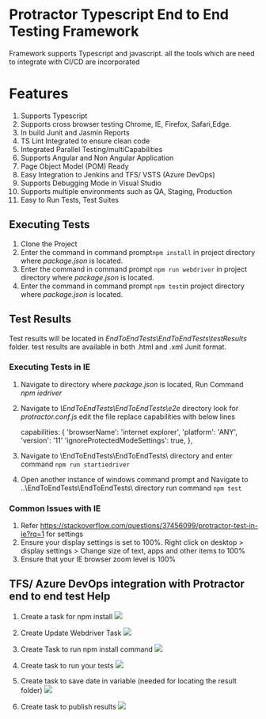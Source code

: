 # Protractor Typescript End to End Testing Framework

Framework supports Typescript and javascript. all the tools which are need to integrate with CI/CD are incorporated

# Features

 1. Supports Typescript
 2. Supports cross browser testing Chrome, IE, Firefox, Safari,Edge.
 3. In build Junit and Jasmin Reports
 4. TS Lint Integrated to ensure clean code
 5. Integrated Parallel Testing/multiCapabilities
 6. Supports Angular and Non Angular Application
 7. Page Object Model (POM) Ready
 8. Easy Integration to Jenkins and TFS/ VSTS (Azure DevOps)
 9. Supports Debugging Mode in Visual Studio
 10. Supports multiple environments such as QA, Staging, Production 
 11. Easy to Run Tests, Test Suites 

## Executing Tests
 1. Clone the Project
 2. Enter the command in command prompt`npm install` in project directory where *package.json* is located.
 3. Enter the command in command prompt `npm run webdriver` in project directory where *package.json* is located.
 4. Enter the command in command prompt `npm test`in project directory where *package.json* is located.
 
 ## Test Results
 Test results will be located in *EndToEndTests\EndToEndTests\testResults* folder. test results are available in both .html and .xml Junit format.

### Executing Tests in IE
1. Navigate to directory where *package.json* is located, Run Command *npm iedriver*
2. Navigate to *\EndToEndTests\EndToEndTests\e2e* directory look for *protractor.conf.js* edit the file replace capabilities with below lines 

    capabilities: {
            'browserName': 'internet explorer',
            'platform': 'ANY',
            'version': '11'
            'ignoreProtectedModeSettings': true,
       },
3. Navigate to \EndToEndTests\EndToEndTests\ directory and enter command `npm run startiedriver`
4. Open another instance of windows command prompt and Navigate to ..\EndToEndTests\EndToEndTests\  directory run command `npm test`

### Common Issues with IE
1. Refer https://stackoverflow.com/questions/37456099/protractor-test-in-ie?rq=1 for settings
2. Ensure your display settings is set to 100%. Right click on desktop > display settings > Change size of text, apps and other items to 100%
3. Ensure that your IE browser zoom level is 100%


## TFS/ Azure DevOps integration with Protractor end to end test Help
1. Create a task for npm install
![
](https://c1.staticflickr.com/2/1861/43978746924_8f61810295_b.jpg)
2. Create Update Webdriver Task
![
](https://c1.staticflickr.com/2/1849/43978747764_9cfe76b9a8_b.jpg)
3. Create  Task to run npm install command
![
](https://c1.staticflickr.com/2/1861/43978746924_8f61810295_b.jpg)

4. Create task to run your tests ![
](https://c1.staticflickr.com/2/1880/43978747604_baf81309ef_b.jpg)
5. Create task to save date in variable (needed for locating the result folder)
![
](https://c1.staticflickr.com/2/1889/43978747424_9a1337f47c_b.jpg)

6. Create task to publish results ![
](https://c1.staticflickr.com/2/1861/42886910980_eb7f0309c6_b.jpg)

